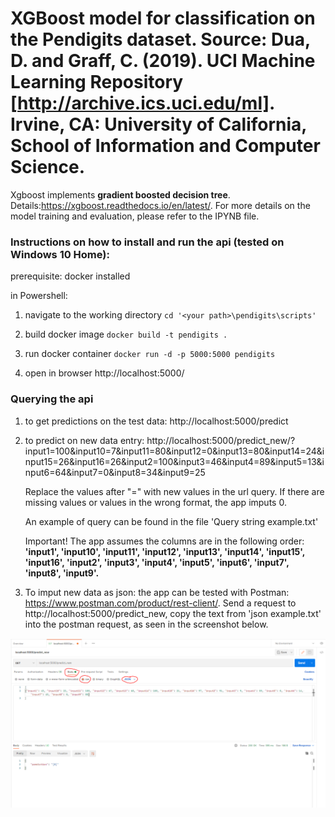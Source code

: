 # XGBoost model for classification on the Pendigits dataset. Source: Dua, D. and Graff, C. (2019). UCI Machine Learning Repository [http://archive.ics.uci.edu/ml]. Irvine, CA: University of California, School of Information and Computer Science.

Xgboost implements **gradient boosted decision tree**. Details:https://xgboost.readthedocs.io/en/latest/.
For more details on the model training and evaluation, please refer to the IPYNB file.

### Instructions on how to install and run the api (tested on Windows 10 Home):

prerequisite: docker installed

in Powershell:

1. navigate to the working directory `cd '<your path>\pendigits\scripts'`
    
2. build docker image `docker build -t pendigits .`
    
3. run docker container `docker run -d -p 5000:5000 pendigits`
    
4. open in browser http://localhost:5000/

### Querying the api

1. to get predictions on the test data: http://localhost:5000/predict


2. to predict on new data entry: http://localhost:5000/predict_new/?input1=100&input10=7&input11=80&input12=0&input13=80&input14=24&input15=26&input16=26&input2=100&input3=46&input4=89&input5=13&input6=64&input7=0&input8=34&input9=25

    Replace the values after "=" with new values in the url query. If there are missing values or values in the wrong format, the app imputs 0.
    
    An example of query can be found in the file 'Query string example.txt'
    
    Important! The app assumes the columns are in the following order: **'input1', 'input10', 'input11', 'input12', 'input13', 'input14',
        'input15', 'input16', 'input2', 'input3', 'input4', 'input5', 'input6', 'input7', 'input8', 'input9'.** 
    

3. To imput new data as json: the app can be tested with Postman: https://www.postman.com/product/rest-client/.
   Send a request to http://localhost:5000/predict_new, copy the text from 'json example.txt' into the postman request, as seen in the screenshot below.


![Postman_screenshot.png](Postman_screenshot.png)
